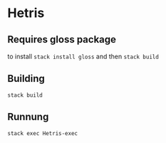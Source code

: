 # Hetris

Requires gloss package
-------------------------
to install `stack install gloss` and then `stack build`

Building
-------------------
```
stack build
```

Runnung
-------------------
```
stack exec Hetris-exec
```
